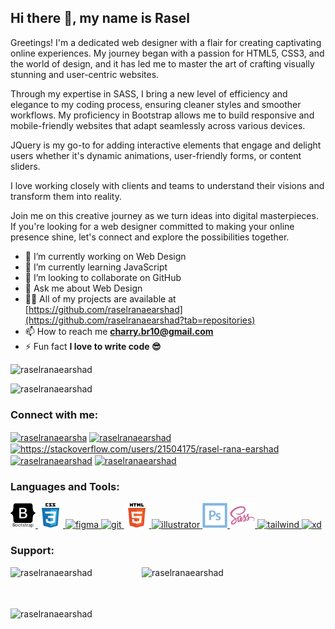 ## Hi there 👋, my name is Rasel

Greetings! I'm a dedicated web designer with a flair for creating captivating online experiences. My journey began with a passion for HTML5, CSS3, and the world of design, and it has led me to master the art of crafting visually stunning and user-centric websites.

Through my expertise in SASS, I bring a new level of efficiency and elegance to my coding process, ensuring cleaner styles and smoother workflows. My proficiency in Bootstrap allows me to build responsive and mobile-friendly websites that adapt seamlessly across various devices.

JQuery is my go-to for adding interactive elements that engage and delight users whether it's dynamic animations, user-friendly forms, or content sliders.

 I love working closely with clients and teams to understand their visions and transform them into reality.

Join me on this creative journey as we turn ideas into digital masterpieces. If you're looking for a web designer committed to making your online presence shine, let's connect and explore the possibilities together. 
- 🔭 I’m currently working on Web Design 
- 🌱 I’m currently learning JavaScript 
- 👯 I’m looking to collaborate on GitHub 
- 💬 Ask me about Web Design 
- 👨‍💻 All of my projects are available at [https://github.com/raselranaearshad](https://github.com/raselranaearshad?tab=repositories)
- 📫 How to reach me **charry.br10@gmail.com**
- ⚡ Fun fact **I love to write code 😎**
<p align="left"> <img src="https://komarev.com/ghpvc/?username=raselranaearshad&label=Profile%20views&color=0e75b6&style=flat" alt="raselranaearshad" /> </p>
<p><img align="left" src="https://github-readme-stats.vercel.app/api/top-langs?username=raselranaearshad&show_icons=true&locale=en&layout=compact" alt="raselranaearshad" /></p>

</br>
<h3 align="left">Connect with me:</h3>
<p align="left">
<a href="https://twitter.com/raselranaearsha" target="blank"><img align="center" src="https://raw.githubusercontent.com/rahuldkjain/github-profile-readme-generator/master/src/images/icons/Social/twitter.svg" alt="raselranaearsha" height="30" width="40" /></a>
<a href="https://linkedin.com/in/raselranaearshad" target="blank"><img align="center" src="https://raw.githubusercontent.com/rahuldkjain/github-profile-readme-generator/master/src/images/icons/Social/linked-in-alt.svg" alt="raselranaearshad" height="30" width="40" /></a>
<a href="https://stackoverflow.com/users/https://stackoverflow.com/users/21504175/rasel-rana-earshad" target="blank"><img align="center" src="https://raw.githubusercontent.com/rahuldkjain/github-profile-readme-generator/master/src/images/icons/Social/stack-overflow.svg" alt="https://stackoverflow.com/users/21504175/rasel-rana-earshad" height="30" width="40" /></a>
<a href="https://fb.com/raselranaearshad" target="blank"><img align="center" src="https://raw.githubusercontent.com/rahuldkjain/github-profile-readme-generator/master/src/images/icons/Social/facebook.svg" alt="raselranaearshad" height="30" width="40" /></a>
<a href="https://instagram.com/raselranaearshad" target="blank"><img align="center" src="https://raw.githubusercontent.com/rahuldkjain/github-profile-readme-generator/master/src/images/icons/Social/instagram.svg" alt="raselranaearshad" height="30" width="40" /></a>
</p>


<h3 align="left">Languages and Tools:</h3>
<p align="left"> <a href="https://getbootstrap.com" target="_blank" rel="noreferrer"> <img src="https://raw.githubusercontent.com/devicons/devicon/master/icons/bootstrap/bootstrap-plain-wordmark.svg" alt="bootstrap" width="40" height="40"/> </a> <a href="https://www.w3schools.com/css/" target="_blank" rel="noreferrer"> <img src="https://raw.githubusercontent.com/devicons/devicon/master/icons/css3/css3-original-wordmark.svg" alt="css3" width="40" height="40"/> </a> <a href="https://www.figma.com/" target="_blank" rel="noreferrer"> <img src="https://www.vectorlogo.zone/logos/figma/figma-icon.svg" alt="figma" width="40" height="40"/> </a> <a href="https://git-scm.com/" target="_blank" rel="noreferrer"> <img src="https://www.vectorlogo.zone/logos/git-scm/git-scm-icon.svg" alt="git" width="40" height="40"/> </a> <a href="https://www.w3.org/html/" target="_blank" rel="noreferrer"> <img src="https://raw.githubusercontent.com/devicons/devicon/master/icons/html5/html5-original-wordmark.svg" alt="html5" width="40" height="40"/> </a> <a href="https://www.adobe.com/in/products/illustrator.html" target="_blank" rel="noreferrer"> <img src="https://www.vectorlogo.zone/logos/adobe_illustrator/adobe_illustrator-icon.svg" alt="illustrator" width="40" height="40"/> </a> <a href="https://www.photoshop.com/en" target="_blank" rel="noreferrer"> <img src="https://raw.githubusercontent.com/devicons/devicon/master/icons/photoshop/photoshop-line.svg" alt="photoshop" width="40" height="40"/> </a> <a href="https://sass-lang.com" target="_blank" rel="noreferrer"> <img src="https://raw.githubusercontent.com/devicons/devicon/master/icons/sass/sass-original.svg" alt="sass" width="40" height="40"/> </a> <a href="https://tailwindcss.com/" target="_blank" rel="noreferrer"> <img src="https://www.vectorlogo.zone/logos/tailwindcss/tailwindcss-icon.svg" alt="tailwind" width="40" height="40"/> </a> <a href="https://www.adobe.com/products/xd.html" target="_blank" rel="noreferrer"> <img src="https://cdn.worldvectorlogo.com/logos/adobe-xd.svg" alt="xd" width="40" height="40"/> </a> </p>

<h3 align="left">Support:</h3>
<p><a href="https://www.buymeacoffee.com/raselranaearshad"> <img align="left" src="https://cdn.buymeacoffee.com/buttons/v2/default-yellow.png" height="50" width="210" alt="raselranaearshad" /></a><a href="https://ko-fi.com/raselranaearshad"> <img align="left" src="https://cdn.ko-fi.com/cdn/kofi3.png?v=3" height="50" width="210" alt="raselranaearshad" /></a></p><br><br>

<p>&nbsp;<img align="center" src="https://github-readme-stats.vercel.app/api?username=raselranaearshad&show_icons=true&locale=en" alt="raselranaearshad" /></p>
